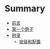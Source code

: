 # Summary

* [前言](README.md)
* [第一个例子](chapter1.md)
* [附录](fu-lu.md)
  * [安装和配置](fu-lu/an-zhuang-he-pei-zhi.md)

